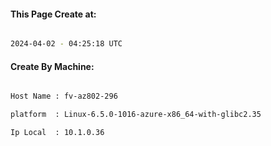 
   
#### This Page Create at:

```bash

2024-04-02 - 04:25:18 UTC

```

#### Create By Machine:

```bash

Host Name : fv-az802-296

platform  : Linux-6.5.0-1016-azure-x86_64-with-glibc2.35

Ip Local  : 10.1.0.36

```

